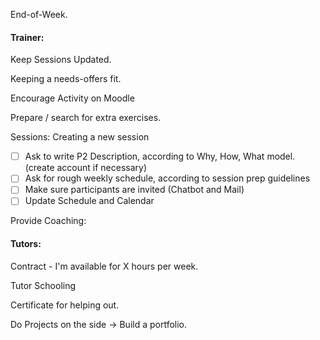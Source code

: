 End-of-Week.

#### Trainer:

Keep Sessions Updated.

Keeping a needs-offers fit.

Encourage Activity on Moodle

Prepare / search for extra exercises.

Sessions: Creating a new session

* [ ] Ask to write P2 Description, according to Why, How, What model. \(create account if necessary\)
* [ ] Ask for rough weekly schedule, according to session prep guidelines
* [ ] Make sure participants are invited \(Chatbot and Mail\)
* [ ] Update Schedule and Calendar

Provide Coaching:

#### Tutors:

Contract - I'm available for X hours per week.

Tutor Schooling

Certificate for helping out.

Do Projects on the side -&gt; Build a portfolio.

